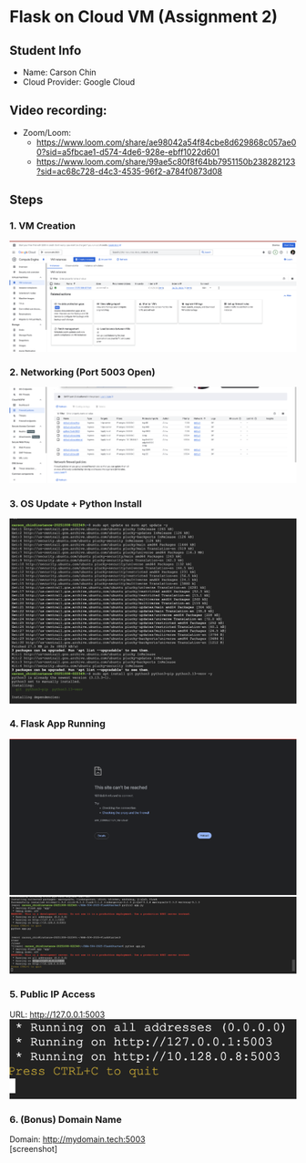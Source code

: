 # Flask on Cloud VM (Assignment 2)

## Student Info
- Name: Carson Chin  
- Cloud Provider: Google Cloud  

## Video recording: 
- Zoom/Loom:
    - https://www.loom.com/share/ae98042a54f84cbe8d629868c057ae00?sid=a5fbcae1-d574-4de6-928e-ebff1022d601
    - https://www.loom.com/share/99ae5c80f8f64bb7951150b238282123?sid=ac68c728-d4c3-4535-96f2-a784f0873d08

## Steps
### 1. VM Creation
![alt text](image.png)

### 2. Networking (Port 5003 Open)
![alt text](image-1.png)

### 3. OS Update + Python Install
![alt text](image-2.png)

### 4. Flask App Running
![alt text](image-3.png)
![alt text](image-4.png)

### 5. Public IP Access
URL: http://127.0.0.1:5003  
![alt text](image-5.png)

### 6. (Bonus) Domain Name
Domain: http://mydomain.tech:5003  
[screenshot]
